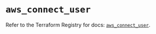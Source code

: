 # `aws_connect_user`

Refer to the Terraform Registry for docs: [`aws_connect_user`](https://registry.terraform.io/providers/hashicorp/aws/5.32.1/docs/resources/connect_user).
